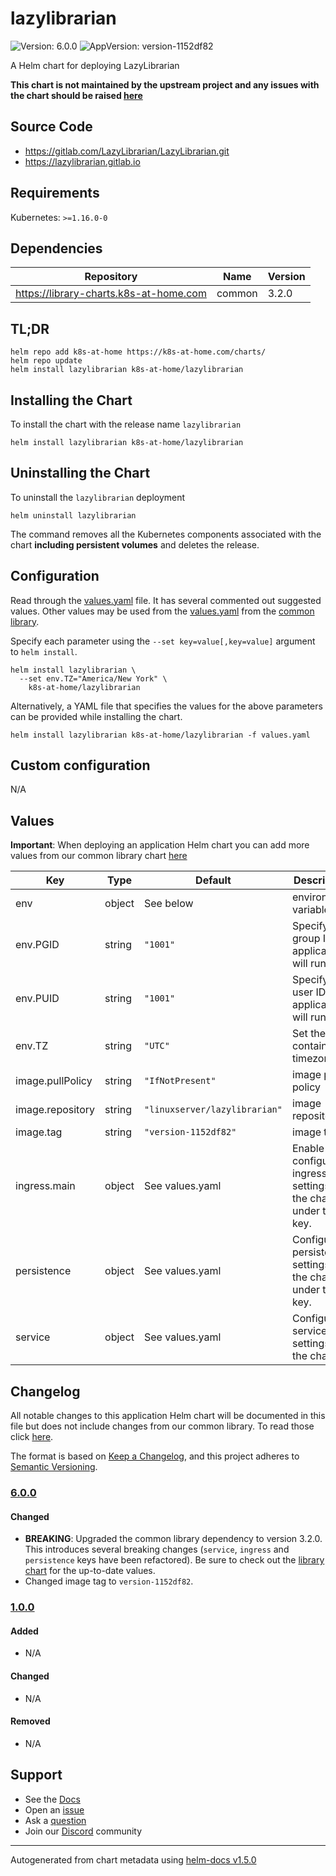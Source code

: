 # lazylibrarian

![Version: 6.0.0](https://img.shields.io/badge/Version-6.0.0-informational?style=flat-square) ![AppVersion: version-1152df82](https://img.shields.io/badge/AppVersion-version--1152df82-informational?style=flat-square)

A Helm chart for deploying LazyLibrarian

**This chart is not maintained by the upstream project and any issues with the chart should be raised [here](https://github.com/k8s-at-home/charts/issues/new/choose)**

## Source Code

* <https://gitlab.com/LazyLibrarian/LazyLibrarian.git>
* <https://lazylibrarian.gitlab.io>

## Requirements

Kubernetes: `>=1.16.0-0`

## Dependencies

| Repository | Name | Version |
|------------|------|---------|
| https://library-charts.k8s-at-home.com | common | 3.2.0 |

## TL;DR

```console
helm repo add k8s-at-home https://k8s-at-home.com/charts/
helm repo update
helm install lazylibrarian k8s-at-home/lazylibrarian
```

## Installing the Chart

To install the chart with the release name `lazylibrarian`

```console
helm install lazylibrarian k8s-at-home/lazylibrarian
```

## Uninstalling the Chart

To uninstall the `lazylibrarian` deployment

```console
helm uninstall lazylibrarian
```

The command removes all the Kubernetes components associated with the chart **including persistent volumes** and deletes the release.

## Configuration

Read through the [values.yaml](./values.yaml) file. It has several commented out suggested values.
Other values may be used from the [values.yaml](https://github.com/k8s-at-home/library-charts/tree/main/charts/stable/common/values.yaml) from the [common library](https://github.com/k8s-at-home/library-charts/tree/main/charts/stable/common).

Specify each parameter using the `--set key=value[,key=value]` argument to `helm install`.

```console
helm install lazylibrarian \
  --set env.TZ="America/New York" \
    k8s-at-home/lazylibrarian
```

Alternatively, a YAML file that specifies the values for the above parameters can be provided while installing the chart.

```console
helm install lazylibrarian k8s-at-home/lazylibrarian -f values.yaml
```

## Custom configuration

N/A

## Values

**Important**: When deploying an application Helm chart you can add more values from our common library chart [here](https://github.com/k8s-at-home/library-charts/tree/main/charts/stable/common)

| Key | Type | Default | Description |
|-----|------|---------|-------------|
| env | object | See below | environment variables. |
| env.PGID | string | `"1001"` | Specify the group ID the application will run as |
| env.PUID | string | `"1001"` | Specify the user ID the application will run as |
| env.TZ | string | `"UTC"` | Set the container timezone |
| image.pullPolicy | string | `"IfNotPresent"` | image pull policy |
| image.repository | string | `"linuxserver/lazylibrarian"` | image repository |
| image.tag | string | `"version-1152df82"` | image tag |
| ingress.main | object | See values.yaml | Enable and configure ingress settings for the chart under this key. |
| persistence | object | See values.yaml | Configure persistence settings for the chart under this key. |
| service | object | See values.yaml | Configures service settings for the chart. |

## Changelog

All notable changes to this application Helm chart will be documented in this file but does not include changes from our common library. To read those click [here](https://github.com/k8s-at-home/library-charts/tree/main/charts/stable/common#changelog).

The format is based on [Keep a Changelog](https://keepachangelog.com/en/1.0.0/), and this project adheres to [Semantic Versioning](https://semver.org/spec/v2.0.0.html).

### [6.0.0]

#### Changed

- **BREAKING**: Upgraded the common library dependency to version 3.2.0. This introduces several breaking changes (`service`, `ingress` and `persistence` keys have been refactored).
  Be sure to check out the [library chart](https://github.com/k8s-at-home/library-charts/blob/common-3.2.0/charts/stable/common/) for the up-to-date values.
- Changed image tag to `version-1152df82`.

### [1.0.0]

#### Added

- N/A

#### Changed

- N/A

#### Removed

- N/A

[6.0.0]: #600
[1.0.0]: #100

## Support

- See the [Docs](https://docs.k8s-at-home.com/our-helm-charts/getting-started/)
- Open an [issue](https://github.com/k8s-at-home/charts/issues/new/choose)
- Ask a [question](https://github.com/k8s-at-home/organization/discussions)
- Join our [Discord](https://discord.gg/sTMX7Vh) community

----------------------------------------------
Autogenerated from chart metadata using [helm-docs v1.5.0](https://github.com/norwoodj/helm-docs/releases/v1.5.0)
